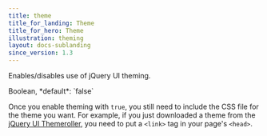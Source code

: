 ```yaml
---
title: theme
title_for_landing: Theme
title_for_hero: Theme
illustration: theming
layout: docs-sublanding
since_version: 1.3
---
```


Enables/disables use of jQuery UI theming.

<div class='spec' markdown='1'>
Boolean, *default*: `false`
</div>

Once you enable theming with `true`, you still need to include the CSS file for the
theme you want. For example, if you just downloaded a theme from the
[jQuery UI Themeroller](http://jqueryui.com/themeroller/), you need to put a `<link>`
tag in your page's `<head>`.
